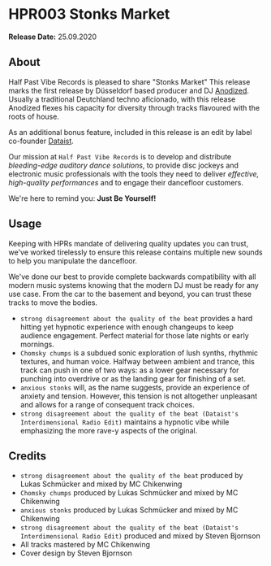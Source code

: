 # HPR003 Stonks Market

**Release Date:** 25.09.2020

## About
Half Past Vibe Records is pleased to share "Stonks Market"
This release marks the first release by Düsseldorf based producer and DJ [Anodized](https://soundcloud.com/anodize_d). Usually a traditional Deutchland techno aficionado, with this release Anodized flexes his capacity for diversity through tracks flavoured with the roots of house.

As an additional bonus feature, included in this release is an edit by label co-founder [Dataist](https://www.mixcloud.com/dataist/).

Our mission at `Half Past Vibe Records` is to develop and distribute *bleeding-edge auditory dance solutions*, to provide disc jockeys and electronic music professionals with the tools they need to deliver *effective, high-quality performances* and to engage their dancefloor customers.

We're here to remind you: **Just Be Yourself!**

## Usage
Keeping with HPRs mandate of delivering quality updates you can trust, we've worked tirelessly to ensure this release contains multiple new sounds to help you manipulate the dancefloor.

We've done our best to provide complete backwards compatibility with all modern music systems knowing that the modern DJ must be ready for any use case. From the car to the basement and beyond, you can trust these tracks to move the bodies.

* `strong disagreement about the quality of the beat` provides a hard hitting yet hypnotic experience with enough changeups to keep audience engagement. Perfect material for those late nights or early mornings.
* `Chomsky chumps` is a subdued sonic exploration of lush synths, rhythmic textures, and human voice. Halfway between ambient and trance, this track can push in one of two ways: as a lower gear necessary for punching into overdrive or as the landing gear for finishing of a set.
* `anxious stonks` will, as the name suggests, provide an experience of anxiety and tension. However, this tension is not altogether unpleasant and allows for a range of consequent track choices. 
* `strong disagreement about the quality of the beat (Dataist's Interdimensional Radio Edit)` maintains a hypnotic vibe while emphasizing the more rave-y aspects of the original.

## Credits
* `strong disagreement about the quality of the beat` produced by Lukas Schmücker and mixed by MC Chikenwing
* `Chomsky chumps` produced by Lukas Schmücker and mixed by MC Chikenwing
* `anxious stonks` produced by Lukas Schmücker and mixed by MC Chikenwing
* `strong disagreement about the quality of the beat (Dataist's Interdimensional Radio Edit)` produced and mixed by Steven Bjornson
* All tracks mastered by MC Chikenwing
* Cover design by Steven Bjornson
